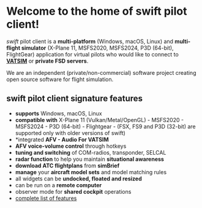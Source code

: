 <!--
    SPDX-FileCopyrightText: Copyright (C) swift Project Community / Contributors
    SPDX-License-Identifier: GFDL-1.3-only
-->

# Welcome to the home of swift pilot client!

*swift* pilot client is a **multi-platform** (Windows, macOS, Linux) and **multi-flight simulator** (X-Plane 11, MSFS2020, MSFS2024, P3D (64-bit), FlightGear) application for virtual pilots who would like to connect to **[VATSIM](https://www.vatsim.net)** or **private FSD servers**.

We are an independent (private/non-commercial) software project creating open source software for flight simulation.

## swift pilot client signature features

-  **supports** Windows, macOS, Linux
-  **compatible with** X-Plane 11 (Vulkan/Metal/OpenGL) - MSFS2020 - MSFS2024 - P3D (64-bit) - Flightgear - (FSX, FS9 and P3D (32-bit) are supported only with older versions of swift)
-  *integrated **AFV - Audio For VATSIM**
-  **AFV voice-volume control** through hotkeys
-  **tuning and switching** of COM-radios, transponder, SELCAL
-  **radar function** to help you maintain **situational awareness**
-  **download ATC flightplans** from **simBrief**
-  **manage** your **aircraft model sets** and model matching rules
-  all widgets can be **undocked, floated and resized**
-  can be run on a **remote computer**
-  observer mode for **shared cockpit** operations
-  [complete list of features](./home/features.md)
